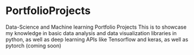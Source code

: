 # PortfolioProjects
Data-Science and Machine learning Portfolio Projects
This is to showcase my knowledge in basic data analysis and data visualization libraries in python, as well as deep learning APIs like Tensorflow and keras, as well as pytorch (coming soon)
